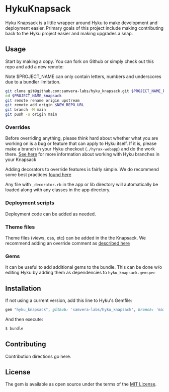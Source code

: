 # HykuKnapsack
Hyku Knapsack is a little wrapper around Hyku to make development and deployment easier. Primary goals of this project
include making contributing back to the Hyku project easier and making upgrades a snap.

## Usage
Start by making a copy. You can fork on Github or simply check out this repo and add a new remote:

Note $PROJECT_NAME can only contain letters, numbers and underscores due to a bundler limitation.

```bash
git clone git@github.com:samvera-labs/hyku_knapsack.git $PROJECT_NAME_knapsack
cd $PROJECT_NAME_knapsack
git remote rename origin upstream
git remote add origin $NEW_REPO_URL
git branch -M main
git push -u origin main
```

### Overrides
Before overriding anything, please think hard about whether what you are working on is a bug or feature that can apply to Hyku itself. If it is, please make a branch in your Hyku checkout (`./hyrax-webapp`) and do the work there. [See here](https://github.com/samvera-labs/hyku_knapsack/wiki/Hyku-Branches) for more information about working with Hyku branches in your Knapsack

Adding decorators to override features is fairly simple. We do recommend some best practices [found here](https://github.com/samvera-labs/hyku_knapsack/wiki/Decorators-and-Overrides)

Any file with `_decorator.rb` in the app or lib directory will automatically be loaded along with any classes in the app directory.

### Deployment scripts

Deployment code can be added as needed.

### Theme files

Theme files (views, css, etc) can be added in the the Knapsack. We recommend adding an override comment as [described here](https://github.com/samvera-labs/hyku_knapsack/wiki/Decorators-and-Overrides)

### Gems

It can be useful to add additional gems to the bundle. This can be done w/o editing Hyku by adding them as dependencies to `hyku_knapsack.gemspec`

## Installation
If not using a current version, add this line to Hyku's Gemfile:

```ruby
gem "hyku_knapsack", github: 'samvera-labs/hyku_knapsack', branch: 'main'
```

And then execute:
```bash
$ bundle
```

## Contributing
Contribution directions go here.

## License
The gem is available as open source under the terms of the [MIT License](https://opensource.org/licenses/MIT).
